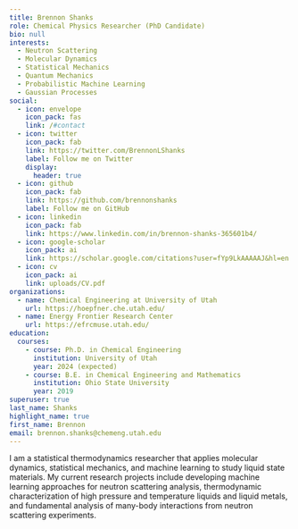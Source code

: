 ```yaml
---
title: Brennon Shanks
role: Chemical Physics Researcher (PhD Candidate)
bio: null
interests:
  - Neutron Scattering
  - Molecular Dynamics
  - Statistical Mechanics
  - Quantum Mechanics
  - Probabilistic Machine Learning
  - Gaussian Processes
social:
  - icon: envelope
    icon_pack: fas
    link: /#contact
  - icon: twitter
    icon_pack: fab
    link: https://twitter.com/BrennonLShanks
    label: Follow me on Twitter
    display:
      header: true
  - icon: github
    icon_pack: fab
    link: https://github.com/brennonshanks
    label: Follow me on GitHub
  - icon: linkedin
    icon_pack: fab
    link: https://www.linkedin.com/in/brennon-shanks-365601b4/
  - icon: google-scholar
    icon_pack: ai
    link: https://scholar.google.com/citations?user=fYp9LkAAAAAJ&hl=en
  - icon: cv
    icon_pack: ai
    link: uploads/CV.pdf
organizations:
  - name: Chemical Engineering at University of Utah
    url: https://hoepfner.che.utah.edu/
  - name: Energy Frontier Research Center
    url: https://efrcmuse.utah.edu/
education:
  courses:
    - course: Ph.D. in Chemical Engineering
      institution: University of Utah
      year: 2024 (expected)
    - course: B.E. in Chemical Engineering and Mathematics
      institution: Ohio State University
      year: 2019
superuser: true
last_name: Shanks
highlight_name: true
first_name: Brennon
email: brennon.shanks@chemeng.utah.edu
---
```

I am a statistical thermodynamics researcher that applies molecular dynamics, statistical mechanics, and machine learning to study liquid state materials. My current research projects include developing machine learning approaches for neutron scattering analysis, thermodynamic characterization of high pressure and temperature liquids and liquid metals, and fundamental analysis of many-body interactions from neutron scattering experiments.